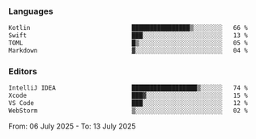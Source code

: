 <!--START_SECTION:waka-->
### Languages
```txt
Kotlin                            ████████████████▒░░░░░░░░   66 %
Swift                             ███░░░░░░░░░░░░░░░░░░░░░░   13 %
TOML                              █▒░░░░░░░░░░░░░░░░░░░░░░░   05 %
Markdown                          ▓░░░░░░░░░░░░░░░░░░░░░░░░   04 %
```

### Editors
```txt
IntelliJ IDEA                     ██████████████████▒░░░░░░   74 %
Xcode                             ███▓░░░░░░░░░░░░░░░░░░░░░   15 %
VS Code                           ███░░░░░░░░░░░░░░░░░░░░░░   12 %
WebStorm                          ▒░░░░░░░░░░░░░░░░░░░░░░░░   02 %
```

From: 06 July 2025 - To: 13 July 2025
<!--END_SECTION:waka-->
